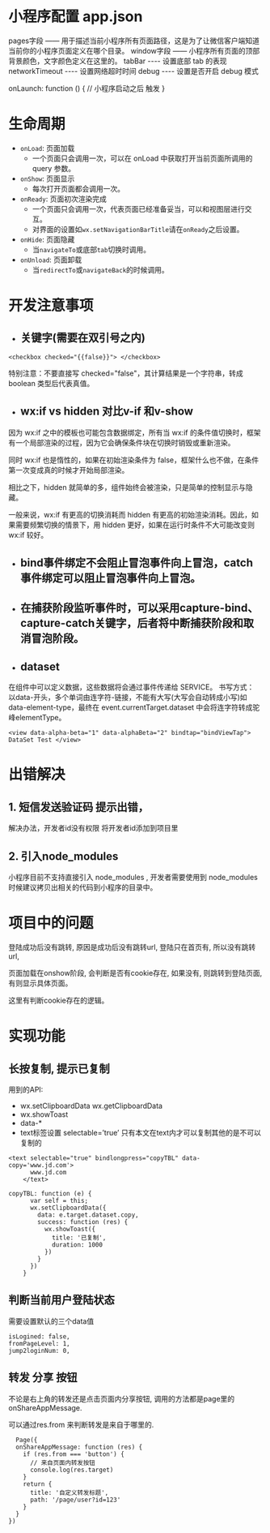 # 小程序配置 app.json

pages字段 —— 用于描述当前小程序所有页面路径，这是为了让微信客户端知道当前你的小程序页面定义在哪个目录。
window字段 —— 小程序所有页面的顶部背景颜色，文字颜色定义在这里的。
tabBar  ---- 设置底部 tab 的表现
networkTimeout ----   设置网络超时时间
debug  ---- 设置是否开启 debug 模式

onLaunch: function () {
    // 小程序启动之后 触发
}


# 生命周期
*   `onLoad`: 页面加载
    *   一个页面只会调用一次，可以在 onLoad 中获取打开当前页面所调用的 query 参数。
*   `onShow`: 页面显示
    *   每次打开页面都会调用一次。
*   `onReady`: 页面初次渲染完成
    *   一个页面只会调用一次，代表页面已经准备妥当，可以和视图层进行交互。
    *   对界面的设置如`wx.setNavigationBarTitle`请在`onReady`之后设置。
*   `onHide`: 页面隐藏
    *   当`navigateTo`或底部`tab`切换时调用。
*   `onUnload`: 页面卸载
    *   当`redirectTo`或`navigateBack`的时候调用。


# 开发注意事项
-  ## 关键字(需要在双引号之内)
```
<checkbox checked="{{false}}"> </checkbox>
```
特别注意：不要直接写 checked="false"，其计算结果是一个字符串，转成 boolean 类型后代表真值。

- ## wx:if vs hidden 对比v-if 和v-show
因为 wx:if 之中的模板也可能包含数据绑定，所有当 wx:if 的条件值切换时，框架有一个局部渲染的过程，因为它会确保条件块在切换时销毁或重新渲染。

同时 wx:if 也是惰性的，如果在初始渲染条件为 false，框架什么也不做，在条件第一次变成真的时候才开始局部渲染。

相比之下，hidden 就简单的多，组件始终会被渲染，只是简单的控制显示与隐藏。

一般来说，wx:if 有更高的切换消耗而 hidden 有更高的初始渲染消耗。因此，如果需要频繁切换的情景下，用 hidden 更好，如果在运行时条件不大可能改变则 wx:if 较好。

- ## bind事件绑定不会阻止冒泡事件向上冒泡，catch事件绑定可以阻止冒泡事件向上冒泡。

- ## 在捕获阶段监听事件时，可以采用capture-bind、capture-catch关键字，后者将中断捕获阶段和取消冒泡阶段。


- ## dataset

在组件中可以定义数据，这些数据将会通过事件传递给 SERVICE。 书写方式： 以data-开头，多个单词由连字符-链接，不能有大写(大写会自动转成小写)如data-element-type，最终在 event.currentTarget.dataset 中会将连字符转成驼峰elementType。
```
<view data-alpha-beta="1" data-alphaBeta="2" bindtap="bindViewTap"> DataSet Test </view>
```








# 出错解决
## 1. 短信发送验证码 提示出错，
解决办法，开发者id没有权限
将开发者id添加到项目里

## 2. 引入node_modules

小程序目前不支持直接引入 node_modules , 开发者需要使用到 node_modules 时候建议拷贝出相关的代码到小程序的目录中。


# 项目中的问题

登陆成功后没有跳转, 原因是成功后没有跳转url, 登陆只在首页有, 所以没有跳转url,  

页面加载在onshow阶段, 会判断是否有cookie存在, 如果没有, 则跳转到登陆页面, 有则显示具体页面。

这里有判断cookie存在的逻辑。



# 实现功能

## 长按复制, 提示已复制
用到的API:

- wx.setClipboardData wx.getClipboardData
- wx.showToast
- data-*
- text标签设置 selectable=’true’
  只有本文在text内才可以复制其他的是不可以复制的


```
<text selectable="true" bindlongpress="copyTBL" data-copy='www.jd.com'>
      www.jd.com
    </text>
```

```
copyTBL: function (e) {
      var self = this;
      wx.setClipboardData({
        data: e.target.dataset.copy,
        success: function (res) {
          wx.showToast({
            title: '已复制',
            duration: 1000
          })
        }
      })
    }
```

## 判断当前用户登陆状态

需要设置默认的三个data值
```
isLogined: false,
fromPageLevel: 1,
jump2loginNum: 0,
```

## 转发 分享 按钮
不论是右上角的转发还是点击页面内分享按钮, 调用的方法都是page里的onShareAppMessage. 

可以通过res.from 来判断转发是来自于哪里的.
```
  Page({
  onShareAppMessage: function (res) {
    if (res.from === 'button') {
      // 来自页面内转发按钮
      console.log(res.target)
    }
    return {
      title: '自定义转发标题',
      path: '/page/user?id=123'
    }
  }
})

```
